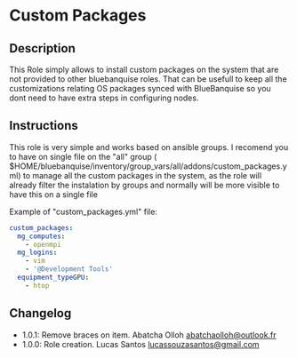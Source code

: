 # Custom Packages

## Description

This Role simply allows to install custom packages on the system that 
are not provided to other bluebanquise roles.
That can be usefull to keep all the customizations relating OS packages
synced with BlueBanquise so you dont need to have extra steps in 
configuring nodes.

## Instructions

This role is very simple and works based on ansible groups.
I recomend you to have on single file on the "all" group ( $HOME/bluebanquise/inventory/group_vars/all/addons/custom_packages.yml)
to manage all the custom packages in the system, as the role will already filter the instalation by groups
and normally will be more visible to have this on a single file

Example of "custom_packages.yml" file:

```yaml
custom_packages:
  mg_computes:
    - openmpi
  mg_logins:
    - vim
    - '@Development Tools'
  equipment_typeGPU:
    - htop
```

## Changelog

* 1.0.1: Remove braces on item. Abatcha Olloh <abatchaolloh@outlook.fr>
* 1.0.0: Role creation. Lucas Santos <lucassouzasantos@gmail.com>
